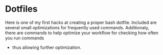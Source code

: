 # Dotfiles
Here is one of my first hacks at creating a proper bash dotfile. 
Included are several small optimizations for frequently used commands.
Additionaly, there are commands to help optimize your workflow for checking how often you run commands 
- thus allowing further optimization.
